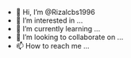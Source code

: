 - 👋 Hi, I’m @Rizalcbs1996
- 👀 I’m interested in ...
- 🌱 I’m currently learning ...
- 💞️ I’m looking to collaborate on ...
- 📫 How to reach me ...

<!---
Rizalcbs1996/Rizalcbs1996 is a ✨ special ✨ repository because its `README.md` (this file) appears on your GitHub profile.
You ca48622922n click the Preview link to take a look at your changes.
--->
